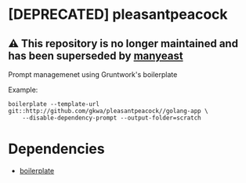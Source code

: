 # [DEPRECATED] pleasantpeacock
## ⚠️ This repository is no longer maintained and has been superseded by [manyeast](https://github.com/gkwa/manyeast?tab=readme-ov-file#manyeast)



Prompt managemenet using Gruntwork's boilerplate

Example:

```
boilerplate --template-url git::http://github.com/gkwa/pleasantpeacock//golang-app \
    --disable-dependency-prompt --output-folder=scratch
```


# Dependencies

- [boilerplate](https://github.com/gruntwork-io/boilerplate?tab=readme-ov-file#boilerplate)
